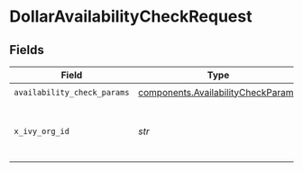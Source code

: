# DollarAvailabilityCheckRequest


## Fields

| Field                                                                                    | Type                                                                                     | Required                                                                                 | Description                                                                              |
| ---------------------------------------------------------------------------------------- | ---------------------------------------------------------------------------------------- | ---------------------------------------------------------------------------------------- | ---------------------------------------------------------------------------------------- |
| `availability_check_params`                                                              | [components.AvailabilityCheckParams](../../models/components/availabilitycheckparams.md) | :heavy_check_mark:                                                                       | N/A                                                                                      |
| `x_ivy_org_id`                                                                           | *str*                                                                                    | :heavy_check_mark:                                                                       | The target Organization Id represented by the caller                                     |